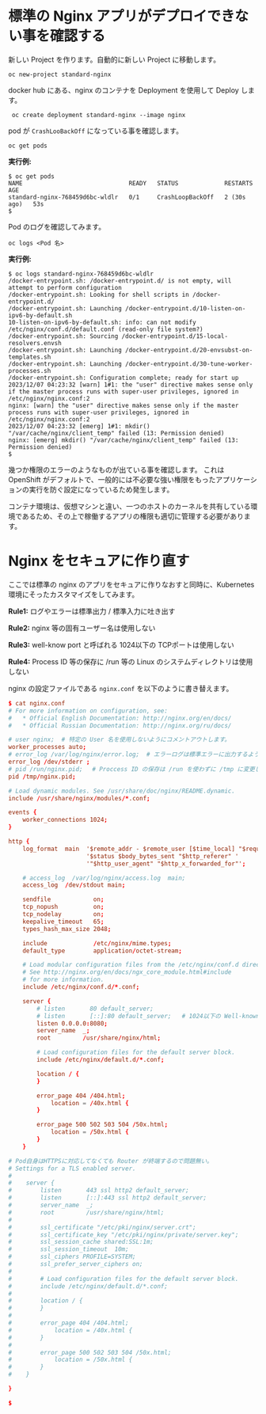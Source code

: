 # 標準の Nginx アプリがデプロイできない事を確認する

新しい Project を作ります。自動的に新しい Project に移動します。

```
oc new-project standard-nginx
```

docker hub にある、nginx のコンテナを Deployment を使用して Deploy します。

```
 oc create deployment standard-nginx --image nginx
```

pod が `CrashLooBackOff` になっている事を確認します。

```
oc get pods
```

**実行例:**

```
$ oc get pods
NAME                              READY   STATUS             RESTARTS      AGE
standard-nginx-768459d6bc-wldlr   0/1     CrashLoopBackOff   2 (30s ago)   53s
$ 
```

Pod のログを確認してみます。

```
oc logs <Pod 名>
```

**実行例:**

```
$ oc logs standard-nginx-768459d6bc-wldlr
/docker-entrypoint.sh: /docker-entrypoint.d/ is not empty, will attempt to perform configuration
/docker-entrypoint.sh: Looking for shell scripts in /docker-entrypoint.d/
/docker-entrypoint.sh: Launching /docker-entrypoint.d/10-listen-on-ipv6-by-default.sh
10-listen-on-ipv6-by-default.sh: info: can not modify /etc/nginx/conf.d/default.conf (read-only file system?)
/docker-entrypoint.sh: Sourcing /docker-entrypoint.d/15-local-resolvers.envsh
/docker-entrypoint.sh: Launching /docker-entrypoint.d/20-envsubst-on-templates.sh
/docker-entrypoint.sh: Launching /docker-entrypoint.d/30-tune-worker-processes.sh
/docker-entrypoint.sh: Configuration complete; ready for start up
2023/12/07 04:23:32 [warn] 1#1: the "user" directive makes sense only if the master process runs with super-user privileges, ignored in /etc/nginx/nginx.conf:2
nginx: [warn] the "user" directive makes sense only if the master process runs with super-user privileges, ignored in /etc/nginx/nginx.conf:2
2023/12/07 04:23:32 [emerg] 1#1: mkdir() "/var/cache/nginx/client_temp" failed (13: Permission denied)
nginx: [emerg] mkdir() "/var/cache/nginx/client_temp" failed (13: Permission denied)
$ 
```

幾つか権限のエラーのようなものが出ている事を確認します。
これは OpenShift がデフォルトで、一般的には不必要な強い権限をもったアプリケーションの実行を防ぐ設定になっているため発生します。

コンテナ環境は、仮想マシンと違い、一つのホストのカーネルを共有している環境であるため、その上で稼働するアプリの権限も適切に管理する必要があります。

# Nginx をセキュアに作り直す

ここでは標準の nginx のアプリをセキュアに作りなおすと同時に、Kubernetes 環境にそったカスタマイズをしてみます。

**Rule1:** ログやエラーは標準出力 / 標準入力に吐き出す

**Rule2:** nginx 等の固有ユーザー名は使用しない

**Rule3:** well-know port と呼ばれる 1024以下の TCPポートは使用しない

**Rule4:** Process ID 等の保存に /run 等の Linux のシステムディレクトリは使用しない

nginx の設定ファイルである `nginx.conf` を以下のように書き替えます。

```nginx.conf
$ cat nginx.conf 
# For more information on configuration, see:
#   * Official English Documentation: http://nginx.org/en/docs/
#   * Official Russian Documentation: http://nginx.org/ru/docs/

# user nginx;  # 特定の User 名を使用しないようにコメントアウトします。
worker_processes auto;
# error_log /var/log/nginx/error.log;  # エラーログは標準エラーに出力するように書き直します。
error_log /dev/stderr ;
# pid /run/nginx.pid;　 # Proccess ID の保存は /run を使わずに /tmp に変更します。
pid /tmp/nginx.pid;

# Load dynamic modules. See /usr/share/doc/nginx/README.dynamic.
include /usr/share/nginx/modules/*.conf;

events {
    worker_connections 1024;
}

http {
    log_format  main  '$remote_addr - $remote_user [$time_local] "$request" '
                      '$status $body_bytes_sent "$http_referer" '
                      '"$http_user_agent" "$http_x_forwarded_for"';

    # access_log  /var/log/nginx/access.log  main;
    access_log  /dev/stdout main;

    sendfile            on;
    tcp_nopush          on;
    tcp_nodelay         on;
    keepalive_timeout   65;
    types_hash_max_size 2048;

    include             /etc/nginx/mime.types;
    default_type        application/octet-stream;

    # Load modular configuration files from the /etc/nginx/conf.d directory.
    # See http://nginx.org/en/docs/ngx_core_module.html#include
    # for more information.
    include /etc/nginx/conf.d/*.conf;

    server {
        # listen       80 default_server;
        # listen       [::]:80 default_server;   # 1024以下の Well-known ポートは使用しない
        listen 0.0.0.0:8080;
        server_name  _;
        root         /usr/share/nginx/html;

        # Load configuration files for the default server block.
        include /etc/nginx/default.d/*.conf;

        location / {
        }

        error_page 404 /404.html;
            location = /40x.html {
        }

        error_page 500 502 503 504 /50x.html;
            location = /50x.html {
        }
    }

# Pod自身はHTTPSに対応してなくても Router が終端するので問題無い。
# Settings for a TLS enabled server.
#
#    server {
#        listen       443 ssl http2 default_server;
#        listen       [::]:443 ssl http2 default_server;
#        server_name  _;
#        root         /usr/share/nginx/html;
#
#        ssl_certificate "/etc/pki/nginx/server.crt";
#        ssl_certificate_key "/etc/pki/nginx/private/server.key";
#        ssl_session_cache shared:SSL:1m;
#        ssl_session_timeout  10m;
#        ssl_ciphers PROFILE=SYSTEM;
#        ssl_prefer_server_ciphers on;
#
#        # Load configuration files for the default server block.
#        include /etc/nginx/default.d/*.conf;
#
#        location / {
#        }
#
#        error_page 404 /404.html;
#            location = /40x.html {
#        }
#
#        error_page 500 502 503 504 /50x.html;
#            location = /50x.html {
#        }
#    }

}

$
```



